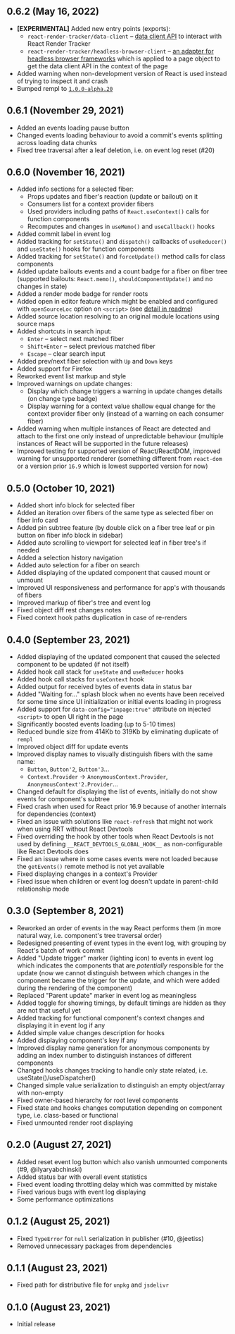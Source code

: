 ## 0.6.2 (May 16, 2022)

- **[EXPERIMENTAL]** Added new entry points (exports):
  - `react-render-tracker/data-client` – [data client API](#option-3--data-client-in-a-browser) to interact with React Render Tracker
  - `react-render-tracker/headless-browser-client` – [an adapter for headless browser frameworks](#option-4--data-client-in-a-headless-browser-framework) which is applied to a page object to get the data client API in the context of the page
- Added warning when non-development version of React is used instead of trying to inspect it and crash
- Bumped rempl to [`1.0.0-alpha.20`](https://github.com/rempl/rempl/releases/tag/v1.0.0-alpha.20)

## 0.6.1 (November 29, 2021)

- Added an events loading pause button
- Changed events loading behaviour to avoid a commit's events splitting across loading data chunks
- Fixed tree traversal after a leaf deletion, i.e. on event log reset (#20)

## 0.6.0 (November 16, 2021)

- Added info sections for a selected fiber:
  - Props updates and fiber's reaction (update or bailout) on it
  - Consumers list for a context provider fibers
  - Used providers including paths of `React.useContext()` calls for function components
  - Recomputes and changes in `useMemo()` and `useCallback()` hooks
- Added commit label in event log
- Added tracking for `setState()` and `dispatch()` callbacks of `useReducer()` and `useState()` hooks for function components
- Added tracking for `setState()` and `forceUpdate()` method calls for class components
- Added update bailouts events and a count badge for a fiber on fiber tree (supported bailouts: `React.memo()`, `shouldComponentUpdate()` and no changes in state)
- Added a render mode badge for render roots
- Added open in editor feature which might be enabled and configured with `openSourceLoc` option on `<script>` (see [detail in readme](README.md#opensourceloc))
- Added source location resolving to an original module locations using source maps
- Added shortcuts in search input:
  - `Enter` – select next matched fiber
  - `Shift+Enter` – select previous matched fiber
  - `Escape` – clear search input
- Added prev/next fiber selection with `Up` and `Down` keys
- Added support for Firefox
- Reworked event list markup and style
- Improved warnings on update changes:
  - Display which change triggers a warning in update changes details (on change type badge)
  - Display warning for a context value shallow equal change for the context provider fiber only (instead of a warning on each consumer fiber)
- Added warning when multiple instances of React are detected and attach to the first one only instead of unpredictable behaviour (multiple instances of React will be supported in the future releases)
- Improved testing for supported version of React/ReactDOM, improved warning for unsupported renderer (something different from `react-dom` or a version prior `16.9` which is lowest supported version for now)

## 0.5.0 (October 10, 2021)

- Added short info block for selected fiber
- Added an iteration over fibers of the same type as selected fiber on fiber info card
- Added pin subtree feature (by double click on a fiber tree leaf or pin button on fiber info block in sidebar)
- Added auto scrolling to viewport for selected leaf in fiber tree's if needed
- Added a selection history navigation
- Added auto selection for a fiber on search
- Added displaying of the updated component that caused mount or unmount
- Improved UI responsiveness and performance for app's with thousands of fibers
- Improved markup of fiber's tree and event log
- Fixed object diff rest changes notes
- Fixed context hook paths duplication in case of re-renders

## 0.4.0 (September 23, 2021)

- Added displaying of the updated component that caused the selected component to be updated (if not itself)
- Added hook call stack for `useState` and `useReducer` hooks
- Added hook call stacks for `useContext` hook
- Added output for received bytes of events data in status bar
- Added "Waiting for..." splash block when no events have been received for some time since UI initialization or initial events loading in progress
- Added support for `data-config="inpage:true"` attribute on injected `<script>` to open UI right in the page
- Significantly boosted events loading (up to 5-10 times)
- Reduced bundle size from 414Kb to 319Kb by eliminating duplicate of `rempl`
- Improved object diff for update events
- Improved display names to visually distinguish fibers with the same name:
  - `Button`, `Button'2`, `Button'3`...
  - `Context.Provider` → `AnonymousContext.Provider`, `AnonymousContext'2.Provider`...
- Changed default for displaying the list of events, initially do not show events for component's subtree
- Fixed crash when used for React prior 16.9 because of another internals for dependencies (context)
- Fixed an issue with solutions like `react-refresh` that might not work when using RRT without React Devtools
- Fixed overriding the hook by other tools when React Devtools is not used by defining `__REACT_DEVTOOLS_GLOBAL_HOOK__` as non-configurable like React Devtools does
- Fixed an issue where in some cases events were not loaded because the `getEvents()` remote method is not yet available
- Fixed displaying changes in a context's Provider
- Fixed issue when children or event log doesn't update in parent-child relationship mode

## 0.3.0 (September 8, 2021)

- Reworked an order of events in the way React performs them (in more natural way, i.e. component's tree traversal order)
- Redesigned presenting of event types in the event log, with grouping by React's batch of work commit
- Added "Update trigger" marker (lighting icon) to events in event log which indicates the components that are _potentially_ responsible for the update (now we cannot distinguish between which changes in the component became the trigger for the update, and which were added during the rendering of the component)
- Replaced "Parent update" marker in event log as meaningless
- Added toggle for showing timings, by default timings are hidden as they are not that useful yet
- Added tracking for functional component's context changes and displaying it in event log if any
- Added simple value changes description for hooks
- Added displaying component's key if any
- Improved display name generation for anonymous components by adding an index number to distinguish instances of different components
- Changed hooks changes tracking to handle only state related, i.e. useState()/useDispatcher()
- Changed simple value serialization to distinguish an empty object/array with non-empty
- Fixed owner-based hierarchy for root level components
- Fixed state and hooks changes computation depending on component type, i.e. class-based or functional
- Fixed unmounted render root displaying

## 0.2.0 (August 27, 2021)

- Added reset event log button which also vanish unmounted components (#9, @ilyaryabchinski)
- Added status bar with overall event statistics
- Fixed event loading throttling delay which was committed by mistake
- Fixed various bugs with event log displaying
- Some performance optimizations

## 0.1.2 (August 25, 2021)

- Fixed `TypeError` for `null` serialization in publisher (#10, @jeetiss)
- Removed unnecessary packages from dependencies

## 0.1.1 (August 23, 2021)

- Fixed path for distributive file for `unpkg` and `jsdelivr`

## 0.1.0 (August 23, 2021)

- Initial release
